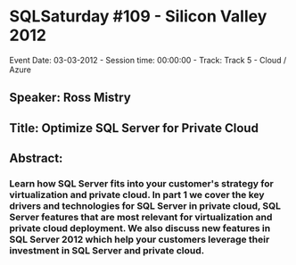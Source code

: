 # SQLSaturday #109 - Silicon Valley 2012
Event Date: 03-03-2012 - Session time: 00:00:00 - Track: Track 5 - Cloud / Azure
## Speaker: Ross Mistry
## Title: Optimize SQL Server for Private Cloud
## Abstract:
### Learn how SQL Server fits into your customer's strategy for virtualization and private cloud. In part 1 we cover the key drivers and technologies for SQL Server in private cloud, SQL Server features that are most relevant for virtualization and private cloud deployment. We also discuss new features in SQL Server 2012 which help your customers leverage their investment in SQL Server and private cloud.
